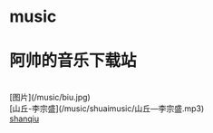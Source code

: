 # music

 <h1>阿帅的音乐下载站</h1>
 </br>
[图片](/music/biu.jpg)
</br>
[山丘-李宗盛](/music/shuaimusic/山丘—李宗盛.mp3)
</br>
 <a href="/music/shuaimusic/山丘-李宗盛.mp3" download="1.mp3">shanqiu<a>

